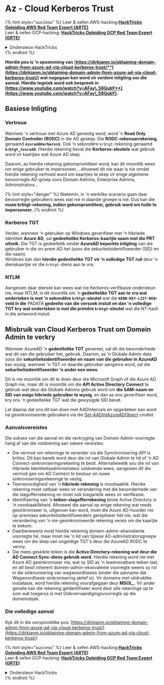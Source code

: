 # Az - Cloud Kerberos Trust

{% hint style="success" %}
Leer & oefen AWS-hacking:<img src="/.gitbook/assets/image.png" alt="" data-size="line">[**HackTricks Opleiding AWS Red Team Expert (ARTE)**](https://training.hacktricks.xyz/courses/arte)<img src="/.gitbook/assets/image.png" alt="" data-size="line">\
Leer & oefen GCP-hacking: <img src="/.gitbook/assets/image (2).png" alt="" data-size="line">[**HackTricks Opleiding GCP Red Team Expert (GRTE)**<img src="/.gitbook/assets/image (2).png" alt="" data-size="line">](https://training.hacktricks.xyz/courses/grte)

<details>

<summary>Ondersteun HackTricks</summary>

* Controleer de [**abonnementsplannen**](https://github.com/sponsors/carlospolop)!
* **Sluit aan by die** 💬 [**Discord-groep**](https://discord.gg/hRep4RUj7f) of die [**telegram-groep**](https://t.me/peass) of **volg** ons op **Twitter** 🐦 [**@hacktricks\_live**](https://twitter.com/hacktricks\_live)**.**
* **Deel hacking-truuks deur PR's in te dien by die** [**HackTricks**](https://github.com/carlospolop/hacktricks) en [**HackTricks Cloud**](https://github.com/carlospolop/hacktricks-cloud) github-opslag.

</details>
{% endhint %}

**Hierdie pos is 'n opsomming van** [**https://dirkjanm.io/obtaining-domain-admin-from-azure-ad-via-cloud-kerberos-trust/**](https://dirkjanm.io/obtaining-domain-admin-from-azure-ad-via-cloud-kerberos-trust/) **wat nagegaan kan word vir verdere inligting oor die aanval. Hierdie tegniek word ook bespreek in** [**https://www.youtube.com/watch?v=AFay\_58QubY**](https://www.youtube.com/watch?v=AFay\_58QubY)**.**

## Basiese Inligting

### Vertroue

Wanneer 'n vertroue met Azure AD gevestig word, word 'n **Read Only Domain Controller (RODC)** in die AD geskep. Die **RODC-rekenaarrekening**, genaamd **`AzureADKerberos$`**. Ook 'n sekondêre `krbtgt`-rekening genaamd **`krbtgt_AzureAD`**. Hierdie rekening bevat die **Kerberos-sleutels** wat gebruik word vir kaartjies wat Azure AD skep.

Daarom, as hierdie rekening gekompromitteer word, kan dit moontlik wees om enige gebruiker te impersoneer... alhoewel dit nie waar is nie omdat hierdie rekening verhoed word om kaartjies te skep vir enige algemene bevoorregte AD-groep soos Domain Admins, Enterprise Admins, Administrators...

{% hint style="danger" %}
Nietemin, in 'n werklike scenario gaan daar bevoorregte gebruikers wees wat nie in daardie groepe is nie. Dus kan die **nuwe krbtgt-rekening, indien gekompromitteer, gebruik word om hulle te impersoneer.**
{% endhint %}

### Kerberos TGT

Verder, wanneer 'n gebruiker op Windows geverifieer met 'n hibriede identiteit **Azure AD**, sal **gedeeltelike Kerberos-kaartjie saam met die PRT uitreik.** Die TGT is gedeeltelik omdat **AzureAD beperkte inligting** van die gebruiker in die on-prem AD het (soos die sekuriteitsidentifiseerder (SID) en die naam).\
Windows kan dan **hierdie gedeeltelike TGT vir 'n volledige TGT ruil** deur 'n dienskaartjie vir die `krbtgt`-diens aan te vra.&#x20;

### NTLM

Aangesien daar dienste kan wees wat nie Kerberos-verifikasie ondersteun nie, maar NTLM, is dit moontlik om 'n **gedeeltelike TGT aan te vra wat onderteken is met 'n sekondêre `krbtgt`-sleutel** wat die **`KERB-KEY-LIST-REQ`-veld in die** PADATA **gedeelte van die versoek insluit en dan 'n volledige TGT kry wat onderteken is met die primêre `krbtgt`-sleutel** wat die NT-hash in die antwoord insluit.

## Misbruik van Cloud Kerberos Trust om Domein Admin te verkry <a href="#abusing-cloud-kerberos-trust-to-obtain-domain-admin" id="abusing-cloud-kerberos-trust-to-obtain-domain-admin"></a>

Wanneer AzureAD 'n **gedeeltelike TGT** genereer, sal dit die besonderhede wat dit van die gebruiker het, gebruik. Daarom, as 'n Globale Admin data soos die **sekuriteitsidentifiseerder en naam van die gebruiker in AzureAD** kan wysig, wanneer 'n TGT vir daardie gebruiker aangevra word, sal die **sekuriteitsidentifiseerder 'n ander een wees**.

Dit is nie moontlik om dit te doen deur die Microsoft Graph of die Azure AD Graph nie, maar dit is moontlik om die **API Active Directory Connect** te gebruik wat deur die Globale Admins gebruik word om **die SAM-naam en SID van enige hibriede gebruiker te wysig**, en dan as ons geverifieer word, kry ons 'n gedeeltelike TGT wat die gewysigde SID bevat.

Let daarop dat ons dit kan doen met AADInternals en opgedateer kan word na gesinkroniseerde gebruikers via die [Set-AADIntAzureADObject](https://aadinternals.com/aadinternals/#set-aadintazureadobject-a) cmdlet.

### Aanvalsvereistes <a href="#attack-prerequisites" id="attack-prerequisites"></a>

Die sukses van die aanval en die verkryging van Domein Admin-voorregte hang af van die voldoening aan sekere vereistes:

* Die vermoë om rekeninge te verander via die Synchronisering-API is krities. Dit kan bereik word deur die rol van Globale Admin te hê of 'n AD Connect-sinkroniseringsrekening te besit. Alternatiewelik sou die rol van Hibriede Identiteitsadministrateur voldoende wees, aangesien dit die vermoë gee om AD Connect te bestuur en nuwe sinkroniseringsrekeninge te vestig.
* Teenwoordigheid van 'n **hibriede rekening** is noodsaaklik. Hierdie rekening moet vatbaar wees vir verandering met die besonderhede van die slagofferrekening en moet ook toeganklik wees vir verifikasie.
* Identifisering van 'n **teiken-slagofferrekening** binne Active Directory is 'n noodsaaklikheid. Alhoewel die aanval op enige rekening wat reeds gesinkroniseer is, uitgevoer kan word, moet die Azure AD-huurder nie op-premises sekuriteitsidentifiseerders gerepliseer het nie, wat die verandering van 'n nie-gesinkroniseerde rekening vereis om die kaartjie te bekom.
* Daarbenewens moet hierdie rekening domein-admin-ekwivalente voorregte hê, maar moet nie 'n lid van tipiese AD-administratorsgroepe wees om die skep van ongeldige TGT's deur die AzureAD RODC te vermy.
* Die mees geskikte teiken is die **Active Directory-rekening wat deur die AD Connect Sync-diens gebruik word**. Hierdie rekening word nie met Azure AD gesinkroniseer nie, wat sy SID as 'n lewensvatbare teiken laat, en dit besit inherent domein-admin-ekwivalente voorregte weens sy rol in die sinkronisering van wagwoordhasies (onder die aanname dat Wagwoordhasie-sinkronisering aktief is). Vir domeine met uitdruklike installasie, word hierdie rekening voorafgegaan deur **MSOL\_**. Vir ander gevalle kan die rekening geïdentifiseer word deur alle rekeninge op te som wat toegerus is met Gidsvervaardigingsvoorregte op die domeinobjek.

### Die volledige aanval <a href="#the-full-attack" id="the-full-attack"></a>

Kyk dit in die oorspronklike pos: [https://dirkjanm.io/obtaining-domain-admin-from-azure-ad-via-cloud-kerberos-trust/](https://dirkjanm.io/obtaining-domain-admin-from-azure-ad-via-cloud-kerberos-trust/)

{% hint style="success" %}
Leer & oefen AWS-hacking:<img src="/.gitbook/assets/image.png" alt="" data-size="line">[**HackTricks Opleiding AWS Red Team Expert (ARTE)**](https://training.hacktricks.xyz/courses/arte)<img src="/.gitbook/assets/image.png" alt="" data-size="line">\
Leer & oefen GCP-hacking: <img src="/.gitbook/assets/image (2).png" alt="" data-size="line">[**HackTricks Opleiding GCP Red Team Expert (GRTE)**<img src="/.gitbook/assets/image (2).png" alt="" data-size="line">](https://training.hacktricks.xyz/courses/grte)

<details>

<summary>Ondersteun HackTricks</summary>

* Kontroleer die [**abonnementsplanne**](https://github.com/sponsors/carlospolop)!
* **Sluit aan by die** 💬 [**Discord-groep**](https://discord.gg/hRep4RUj7f) of die [**telegram-groep**](https://t.me/peass) of **volg** ons op **Twitter** 🐦 [**@hacktricks\_live**](https://twitter.com/hacktricks\_live)**.**
* **Deel hacking-truuks deur PR's in te dien by die** [**HackTricks**](https://github.com/carlospolop/hacktricks) en [**HackTricks Cloud**](https://github.com/carlospolop/hacktricks-cloud) github-opslag.

</details>
{% endhint %}
